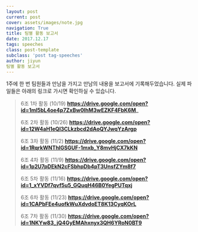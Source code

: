 ```yaml
---
layout: post
current: post
cover: assets/images/note.jpg
navigation: True
title: 팀별 활동 보고서
date: 2017.12.17
tags: speeches
class: post-template
subclass: 'post tag-speeches'
author: jiyun
팀별 활동 보고서
---
```



1주에 한 번 팀원들과 만남을 가지고 만남의 내용을 보고서에 기록해두었습니다.
실제 파일들은 아래의 링크로 가시면 확인하실 수 있습니다. 


>  6조 1차 활동 (10/19)
>  **https://drive.google.com/open?id=1ml5bL4oe4p7ZxBw0IhM3wEZKF4FbK6M_**
>  
>  6조 2차 활동 (10/26)
>  **https://drive.google.com/open?id=12W4aH1eQI3CLkzbcd2dAoQYJwqYzArgp**
>  
>  6조 3차 활동 (11/2)
>  **https://drive.google.com/open?id=1RqrkWNThlGSGUF-1mxb_Y8mvHjCX7kKN**
>  
>  6조 4차 활동 (11/9)
>  **https://drive.google.com/open?id=1p2U7pDEkN2cFSbhpDb4pT3UnsfZYm8f7**
>  
>  6조 5차 활동 (11/16)
>  **https://drive.google.com/open?id=1_xYVDf7qvf5u5_GQuqH46B0YegPUTqxj**
>  
>  6조 6차 활동 (11/23)
>  **https://drive.google.com/open?id=1CAPbFEe4uofkWuXdvdoET8K13CyqKOrL**
>  
>  6조 7차 활동 (11/30)
>  **https://drive.google.com/open?id=1NKYw83_jQ4GyEMAhxnyx3QH6YRoN0BT9**
